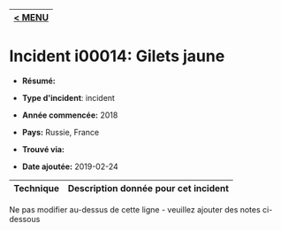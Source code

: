 |[< MENU](../README.md)|
|---|
# Incident i00014: Gilets jaune

* **Résumé:**

* **Type d'incident**: incident

* **Année commencée:** 2018

* **Pays:** Russie, France

* **Trouvé via:**

* **Date ajoutée:** 2019-02-24
 

|Technique |Description donnée pour cet incident |
|--------- |------------------------- |


Ne pas modifier au-dessus de cette ligne - veuillez ajouter des notes ci-dessous

